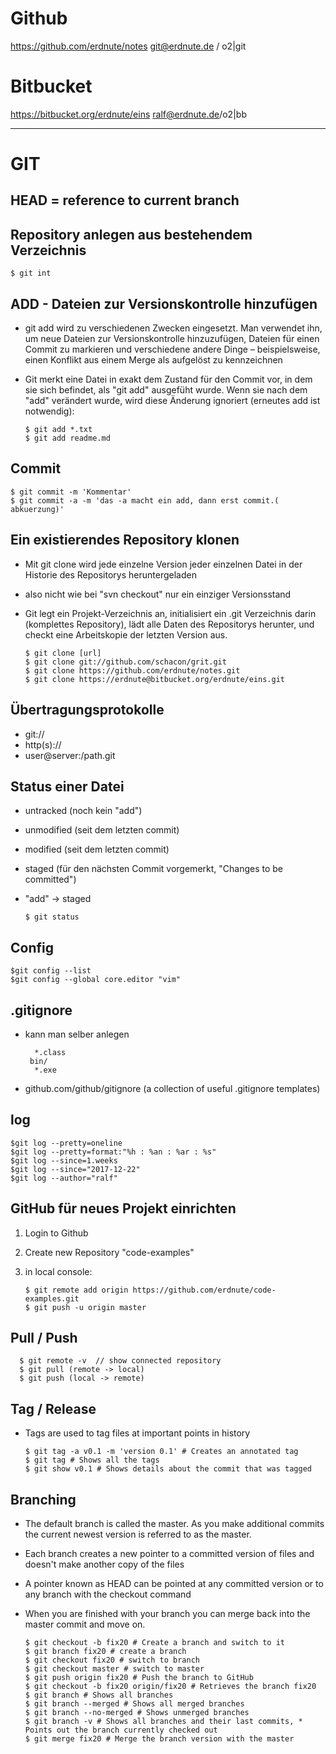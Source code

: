 
# Github
https://github.com/erdnute/notes
git@erdnute.de / o2|git

# Bitbucket
https://bitbucket.org/erdnute/eins
ralf@erdnute.de/o2|bb

---------------------------------------------------------------------

# GIT

## HEAD = reference to current branch

## Repository anlegen aus bestehendem Verzeichnis
    $ git int

## ADD - Dateien  zur Versionskontrolle hinzufügen
* git add wird zu verschiedenen Zwecken eingesetzt. Man verwendet ihn, um neue Dateien zur Versionskontrolle hinzuzufügen, Dateien für einen Commit zu markieren und verschiedene andere Dinge – beispielsweise, einen Konflikt aus einem Merge als aufgelöst zu kennzeichnen
* Git merkt eine Datei in exakt dem Zustand für den Commit vor, in dem sie sich befindet, als "git add" ausgefüht wurde. Wenn sie nach dem "add" verändert wurde, wird diese Änderung ignoriert (erneutes add ist notwendig):

      $ git add *.txt
      $ git add readme.md

## Commit
    $ git commit -m 'Kommentar'
    $ git commit -a -m 'das -a macht ein add, dann erst commit.( abkuerzung)'

## Ein existierendes Repository klonen
* Mit git clone wird jede einzelne Version jeder einzelnen Datei in der Historie des Repositorys heruntergeladen
* also nicht wie bei "svn checkout" nur ein einziger Versionsstand
* Git legt ein Projekt-Verzeichnis an, initialisiert ein .git Verzeichnis darin (komplettes Repository), lädt alle Daten des Repositorys herunter, und checkt eine Arbeitskopie der letzten Version aus.

      $ git clone [url]
      $ git clone git://github.com/schacon/grit.git
      $ git clone https://github.com/erdnute/notes.git
      $ git clone https://erdnute@bitbucket.org/erdnute/eins.git

## Übertragungsprotokolle
* git:// 
* http(s):// 
* user@server:/path.git

## Status einer Datei
* untracked (noch kein "add")
* unmodified (seit dem letzten commit)
* modified (seit dem letzten commit)
* staged (für den nächsten Commit vorgemerkt, "Changes to be committed")
* "add" -> staged

      $ git status


## Config
    $git config --list
    $git config --global core.editor "vim"

## .gitignore
* kann man selber anlegen

        *.class
       bin/
        *.exe

* github.com/github/gitignore (a collection of useful .gitignore templates)


## log

    $git log --pretty=oneline
    $git log --pretty=format:"%h : %an : %ar : %s"
    $git log --since=1.weeks
    $git log --since="2017-12-22"
    $git log --author="ralf"

## GitHub für neues Projekt einrichten
1. Login to Github
2. Create new Repository "code-examples"
3. in local console:

       $ git remote add origin https://github.com/erdnute/code-examples.git
       $ git push -u origin master

## Pull / Push

      $ git remote -v  // show connected repository
      $ git pull (remote -> local)
      $ git push (local -> remote)

## Tag / Release
* Tags are used to tag files at important points in history

      $ git tag -a v0.1 -m 'version 0.1' # Creates an annotated tag
      $ git tag # Shows all the tags
      $ git show v0.1 # Shows details about the commit that was tagged

## Branching
* The default branch is called the master. As you make additional commits the current newest version is referred to as the master.
* Each branch creates a new pointer to a committed version of files and doesn't make another copy of the files
* A pointer known as HEAD can be pointed at any committed version or to any branch with the checkout command
* When you are finished with your branch you can merge back into the master commit and move on.

      $ git checkout -b fix20 # Create a branch and switch to it
      $ git branch fix20 # create a branch
	  $ git checkout fix20 # switch to branch
      $ git checkout master # switch to master
      $ git push origin fix20 # Push the branch to GitHub
      $ git checkout -b fix20 origin/fix20 # Retrieves the branch fix20
      $ git branch # Shows all branches
      $ git branch --merged # Shows all merged branches
      $ git branch --no-merged # Shows unmerged branches
      $ git branch -v # Shows all branches and their last commits, * Points out the branch currently checked out
      $ git merge fix20 # Merge the branch version with the master

   



